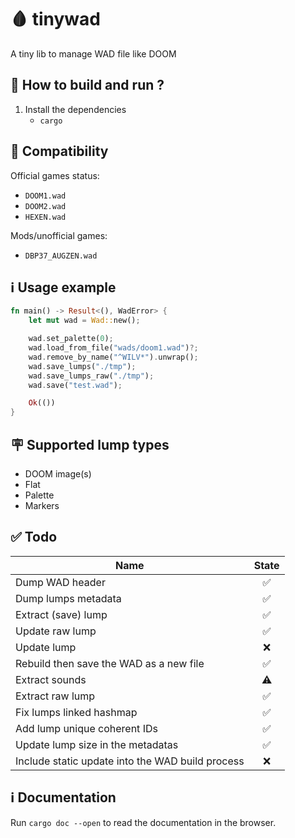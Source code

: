 # 🩸 tinywad

A tiny lib to manage WAD file like DOOM

## 📖 How to build and run ?

1. Install the dependencies
    - `cargo`

## 💽 Compatibility

Official games status:

- `DOOM1.wad` 
- `DOOM2.wad` 
- `HEXEN.wad` 

Mods/unofficial games:

- `DBP37_AUGZEN.wad`

## ℹ️ Usage example

```rust
fn main() -> Result<(), WadError> {
    let mut wad = Wad::new();

    wad.set_palette(0);
    wad.load_from_file("wads/doom1.wad")?;
    wad.remove_by_name("^WILV*").unwrap();
    wad.save_lumps("./tmp");
    wad.save_lumps_raw("./tmp");
    wad.save("test.wad");

    Ok(())
}
```

## 🪧 Supported lump types

- DOOM image(s)
- Flat
- Palette
- Markers

## ✅ Todo

Name           | State
-------------  | :-------------:
Dump WAD header | ✅
Dump lumps metadata | ✅
Extract (save) lump | ✅
Update raw lump | ✅
Update lump | ❌
Rebuild then save the WAD as a new file | ✅
Extract sounds | ⚠️
Extract raw lump | ✅
Fix lumps linked hashmap | ✅
Add lump unique coherent IDs | ✅
Update lump size in the metadatas | ✅
Include static update into the WAD build process | ❌

## ℹ️ Documentation

Run `cargo doc --open` to read the documentation in the browser.

